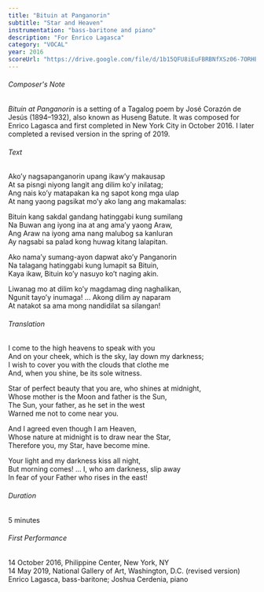 ```yaml
---
title: "Bituin at Panganorin"
subtitle: "Star and Heaven"
instrumentation: "bass-baritone and piano"
description: "For Enrico Lagasca"
category: "VOCAL"
year: 2016
scoreUrl: "https://drive.google.com/file/d/1b15QFU8iEuFBRBNfXSz06-7ORHEz-Oty/view?usp=sharing"
---
```




###### Composer's Note

_Bituin at Panganorin_ is a setting of a Tagalog poem by José Corazón de Jesús (1894–1932), also known as Huseng Batute. It was composed for Enrico Lagasca and first completed in New York City in October 2016. I later completed a revised version in the spring of 2019.

###### Text

Ako’y nagsapanganorin upang ikaw’y makausap\
At sa pisngi niyong langit ang dilim ko’y inilatag;\
Ang nais ko’y matapakan ka ng sapot kong mga ulap\
At nang yaong pagsikat mo’y ako lang ang makamalas:

Bituin kang sakdal gandang hatinggabi kung sumilang\
Na Buwan ang iyong ina at ang ama’y yaong Araw,\
Ang Araw na iyong ama nang malubog sa kanluran\
Ay nagsabi sa palad kong huwag kitang lalapitan.

Ako nama’y sumang-ayon dapwat ako’y Panganorin\
Na talagang hatinggabi kung lumapit sa Bituin,\
Kaya ikaw, Bituin ko’y nasuyo ko’t naging akin.

Liwanag mo at dilim ko’y magdamag ding naghalikan,\
Ngunit tayo’y inumaga! ...  Akong dilim ay naparam\
At natakot sa ama mong nandidilat sa silangan!

###### Translation

I come to the high heavens to speak with you\
And on your cheek, which is the sky, lay down my darkness;\
I wish to cover you with the clouds that clothe me\
And, when you shine, be its sole witness.

Star of perfect beauty that you are, who shines at midnight,\
Whose mother is the Moon and father is the Sun,\
The Sun, your father, as he set in the west\
Warned me not to come near you.

And I agreed even though I am Heaven,\
Whose nature at midnight is to draw near the Star,\
Therefore you, my Star, have become mine.

Your light and my darkness kiss all night,\
But morning comes! ... I, who am darkness, slip away\
In fear of your Father who rises in the east!

###### Duration

5 minutes

###### First Performance

14 October 2016, Philippine Center, New York, NY\
14 May 2019, National Gallery of Art, Washington, D.C. (revised version)\
Enrico Lagasca, bass-baritone; Joshua Cerdenia, piano